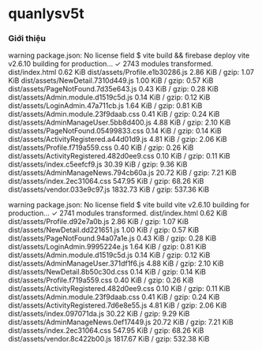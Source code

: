 # quanlysv5t

### Giới thiệu
warning package.json: No license field
$ vite build && firebase deploy
vite v2.6.10 building for production...
✓ 2743 modules transformed.
dist/index.html                               0.62 KiB
dist/assets/Profile.e1b30286.js               2.86 KiB / gzip: 1.07 KiB
dist/assets/NewDetail.7310d449.js             1.00 KiB / gzip: 0.57 KiB
dist/assets/PageNotFound.7d35e643.js          0.43 KiB / gzip: 0.28 KiB
dist/assets/Admin.module.d1519c5d.js          0.14 KiB / gzip: 0.12 KiB
dist/assets/LoginAdmin.47a711cb.js            1.64 KiB / gzip: 0.81 KiB
dist/assets/Admin.module.23f9daab.css         0.41 KiB / gzip: 0.24 KiB
dist/assets/AdminManageUser.5bb8d400.js       4.88 KiB / gzip: 2.10 KiB
dist/assets/PageNotFound.05499833.css         0.14 KiB / gzip: 0.14 KiB
dist/assets/ActivityRegistered.a44d01d9.js    4.81 KiB / gzip: 2.06 KiB
dist/assets/Profile.f719a559.css              0.40 KiB / gzip: 0.26 KiB
dist/assets/ActivityRegistered.482d0ee9.css   0.10 KiB / gzip: 0.11 KiB
dist/assets/index.c5eefcf9.js                 30.39 KiB / gzip: 9.36 KiB
dist/assets/AdminManageNews.794cb60a.js       20.72 KiB / gzip: 7.21 KiB
dist/assets/index.2ec31064.css                547.95 KiB / gzip: 68.26 KiB
dist/assets/vendor.033e9c97.js                1832.73 KiB / gzip: 537.36 KiB




warning package.json: No license field
$ vite build
vite v2.6.10 building for production...
✓ 2741 modules transformed.
dist/index.html                               0.62 KiB
dist/assets/Profile.d92e7a0b.js               2.86 KiB / gzip: 1.07 KiB
dist/assets/NewDetail.dd221651.js             1.00 KiB / gzip: 0.57 KiB
dist/assets/PageNotFound.94a07a1e.js          0.43 KiB / gzip: 0.28 KiB
dist/assets/LoginAdmin.9995224e.js            1.64 KiB / gzip: 0.81 KiB
dist/assets/Admin.module.d1519c5d.js          0.14 KiB / gzip: 0.12 KiB
dist/assets/AdminManageUser.371df1f6.js       4.88 KiB / gzip: 2.10 KiB
dist/assets/NewDetail.8b50c30d.css            0.14 KiB / gzip: 0.14 KiB
dist/assets/Profile.f719a559.css              0.40 KiB / gzip: 0.26 KiB
dist/assets/ActivityRegistered.482d0ee9.css   0.10 KiB / gzip: 0.11 KiB
dist/assets/Admin.module.23f9daab.css         0.41 KiB / gzip: 0.24 KiB
dist/assets/ActivityRegistered.7d6e8e55.js    4.81 KiB / gzip: 2.06 KiB
dist/assets/index.097071da.js                 30.22 KiB / gzip: 9.29 KiB
dist/assets/AdminManageNews.0ef17449.js       20.72 KiB / gzip: 7.21 KiB
dist/assets/index.2ec31064.css                547.95 KiB / gzip: 68.26 KiB
dist/assets/vendor.8c422b00.js                1817.67 KiB / gzip: 532.38 KiB